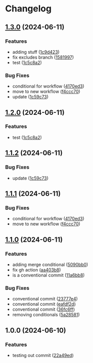 # Changelog

## [1.3.0](https://github.com/philiplee13/pocs/compare/v1.2.0...v1.3.0) (2024-06-11)


### Features

* adding stuff ([1c9d423](https://github.com/philiplee13/pocs/commit/1c9d4232ca13ea489b3bb119321a4756e6351f90))
* fix excludes branch ([1581997](https://github.com/philiplee13/pocs/commit/15819973bd50221a9c0721516b218a5f8b2c64fb))
* test ([1c5c8a2](https://github.com/philiplee13/pocs/commit/1c5c8a2c0a6f1f70dd475fa6bcd8b142b292131c))


### Bug Fixes

* conditional for workflow ([4170ed3](https://github.com/philiplee13/pocs/commit/4170ed38f3c8c0bbe0ad079316bafd0286947d93))
* move to new workflow ([f4ccc70](https://github.com/philiplee13/pocs/commit/f4ccc70168fc5520249ac99185ab5bdb08203bd2))
* update ([1c59c73](https://github.com/philiplee13/pocs/commit/1c59c7323b1a8e63200051c70f3e8173ca88e0e9))

## [1.2.0](https://github.com/philiplee13/pocs/compare/v1.1.2...v1.2.0) (2024-06-11)


### Features

* test ([1c5c8a2](https://github.com/philiplee13/pocs/commit/1c5c8a2c0a6f1f70dd475fa6bcd8b142b292131c))

## [1.1.2](https://github.com/philiplee13/pocs/compare/v1.1.1...v1.1.2) (2024-06-11)


### Bug Fixes

* update ([1c59c73](https://github.com/philiplee13/pocs/commit/1c59c7323b1a8e63200051c70f3e8173ca88e0e9))

## [1.1.1](https://github.com/philiplee13/pocs/compare/v1.1.0...v1.1.1) (2024-06-11)


### Bug Fixes

* conditional for workflow ([4170ed3](https://github.com/philiplee13/pocs/commit/4170ed38f3c8c0bbe0ad079316bafd0286947d93))
* move to new workflow ([f4ccc70](https://github.com/philiplee13/pocs/commit/f4ccc70168fc5520249ac99185ab5bdb08203bd2))

## [1.1.0](https://github.com/philiplee13/pocs/compare/v1.0.0...v1.1.0) (2024-06-11)


### Features

* adding merge conditional ([5090bb0](https://github.com/philiplee13/pocs/commit/5090bb0d4f2a1a724d0dafbf23d71256c09f41bb))
* fix gh action ([aa403b8](https://github.com/philiplee13/pocs/commit/aa403b8717d698a7d860579123e267cbe8b2583f))
* is a conventional commit ([11a6bb8](https://github.com/philiplee13/pocs/commit/11a6bb86d9e5b9129083e053d3274c03fc0b47ea))


### Bug Fixes

* conventional commit ([23777e4](https://github.com/philiplee13/pocs/commit/23777e413dbb0bd38d732574f007df338d83f7c7))
* conventional commit ([eafdf2d](https://github.com/philiplee13/pocs/commit/eafdf2dd6fdf60cbc239a927d2d7ebbd4060304f))
* conventional commit ([36fc6ff](https://github.com/philiplee13/pocs/commit/36fc6ffcd09c073e96d3623abebe11017866a66b))
* removing conditionals ([5a28581](https://github.com/philiplee13/pocs/commit/5a2858190af27143e4a1e72572d82fd7478e0430))

## 1.0.0 (2024-06-10)


### Features

* testing out commit ([22a49ed](https://github.com/philiplee13/pocs/commit/22a49eda1545e5a7951616bd4d28df8a70f72b99))

